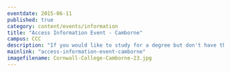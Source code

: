 ```yaml
---
eventdate: 2015-06-11
published: true
category: content/events/information
title: "Access Information Event - Camborne"
campus: CCC
description: "If you would like to study for a degree but don't have the qualifications you need, then an..."
mainlink: "access-information-event-camborne"
imagefilename: Cornwall-College-Camborne-23.jpg
---
```

